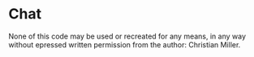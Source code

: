 Chat
====
None of this code may be used or recreated for any means, in any way without epressed written permission from the author: 
Christian Miller.
